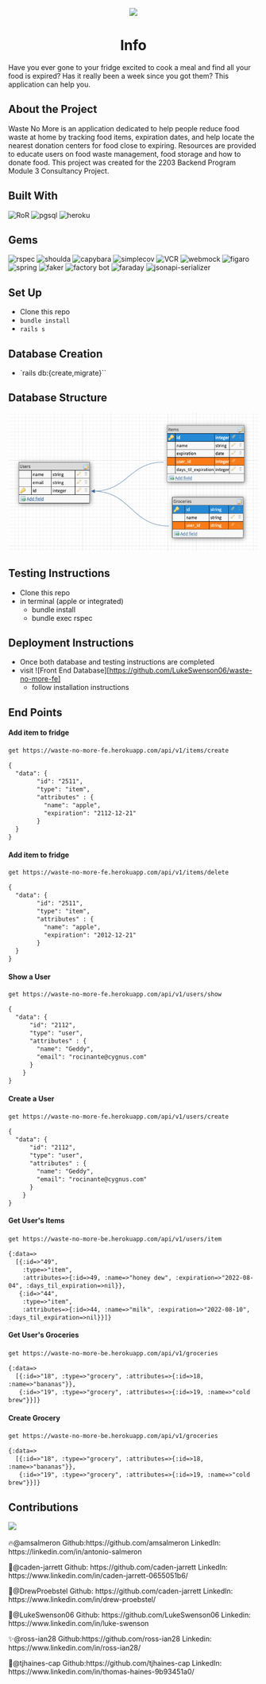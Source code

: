 <p align="center">
  <img src="https://i.imgur.com/rG1VD2K.png" />
</p>
<center><h1>Info</h1></center>
Have you ever gone to your fridge excited to cook a meal and find all your food is expired? Has it really been a week since you got them? This application can help you. 

## About the Project
 Waste No More is an application dedicated to help people reduce food waste at home by tracking food items, expiration dates, and help locate the nearest donation centers for food close to expiring. Resources are provided to educate users on food waste management, food storage and how to donate food. This project was created for the 2203 Backend Program Module 3 Consultancy Project.  

## Built With 
   ![RoR](https://img.shields.io/badge/Ruby_on_Rails-CC0000?style=for-the-badge&logo=ruby-on-rails&logoColor=white)
   ![pgsql](https://img.shields.io/badge/PostgreSQL-316192?style=for-the-badge&logo=postgresql&logoColor=white)
   ![heroku](https://img.shields.io/badge/Heroku-430098?style=for-the-badge&logo=heroku&logoColor=white)  

## Gems 
   ![rspec](https://img.shields.io/gem/v/rspec-rails?label=rspec&style=flat-square)
   ![shoulda](https://img.shields.io/gem/v/shoulda-matchers?label=shoulda-matchers&style=flat-square)
   ![capybara](https://img.shields.io/gem/v/capybara?label=capybara&style=flat-square)
   ![simplecov](https://img.shields.io/gem/v/simplecov?label=simplecov&style=flat-square)
   ![VCR](https://img.shields.io/gem/v/vcr?label=VCR&style=flat-square)
   ![webmock](https://img.shields.io/gem/v/webmock?label=webmock&style=flat-square)
   ![figaro](https://img.shields.io/gem/v/figaro?color=blue&label=figaro)
   ![spring](https://img.shields.io/gem/v/spring?color=blue&label=spring)
   ![faker](https://img.shields.io/gem/v/faker?color=blue&label=faker)
   ![factory bot](https://img.shields.io/gem/v/factory_bot_rails?color=blue&label=factory_bot_rails)
   ![faraday](https://img.shields.io/gem/v/faraday?color=blue&label=faraday)
   ![jsonapi-serializer](https://img.shields.io/gem/v/jsonapi-serializer?color=blue&label=jsonapi-serializer)

## Set Up
- Clone this repo
- `bundle install`
- `rails s`

## Database Creation
- `rails db:{create,migrate}``

## Database Structure

![Database](/images/Screen%20Shot%202022-08-04%20at%205.06.21%20PM.png)

## Testing Instructions

 - Clone this repo
 - in terminal (apple or integrated)    
    * bundle install
    * bundle exec rspec 

## Deployment Instructions

- Once both database and testing instructions are completed
- visit ![Front End Database][https://github.com/LukeSwenson06/waste-no-more-fe]
    - follow installation instructions

## End Points

#### Add item to fridge 

```
get https://waste-no-more-fe.herokuapp.com/api/v1/items/create
```

```
{
  "data": {
        "id": "2511",
        "type": "item",
        "attributes" : {
          "name": "apple",
          "expiration": "2112-12-21"
        }
  }
}
```

#### Add item to fridge 

```
get https://waste-no-more-fe.herokuapp.com/api/v1/items/delete
```

```
{
  "data": {
        "id": "2511",
        "type": "item",
        "attributes" : {
          "name": "apple",
          "expiration": "2012-12-21"
        }
  }
}
```

#### Show a User

```
get https://waste-no-more-fe.herokuapp.com/api/v1/users/show
```

```
{
  "data": {
      "id": "2112",
      "type": "user",
      "attributes" : {
        "name": "Geddy",
        "email": "rocinante@cygnus.com"
      }
    }
}
```

#### Create a User

```
get https://waste-no-more-fe.herokuapp.com/api/v1/users/create
```

```
{
  "data": {
      "id": "2112",
      "type": "user",
      "attributes" : {
        "name": "Geddy",
        "email": "rocinante@cygnus.com"
      }
    }
}
```

#### Get User's Items
``` get https://waste-no-more-be.herokuapp.com/api/v1/users/item ```

```
{:data=>
  [{:id=>"49",
    :type=>"item",
    :attributes=>{:id=>49, :name=>"honey dew", :expiration=>"2022-08-04", :days_til_expiration=>nil}},
   {:id=>"44",
    :type=>"item",
    :attributes=>{:id=>44, :name=>"milk", :expiration=>"2022-08-10", :days_til_expiration=>nil}}]}
```


#### Get User's Groceries
```get https://waste-no-more-be.herokuapp.com/api/v1/groceries```

```
{:data=>
  [{:id=>"18", :type=>"grocery", :attributes=>{:id=>18, :name=>"bananas"}},
   {:id=>"19", :type=>"grocery", :attributes=>{:id=>19, :name=>"cold brew"}}]}
```


#### Create Grocery
```get https://waste-no-more-be.herokuapp.com/api/v1/groceries```

```
{:data=>
  [{:id=>"18", :type=>"grocery", :attributes=>{:id=>18, :name=>"bananas"}},
   {:id=>"19", :type=>"grocery", :attributes=>{:id=>19, :name=>"cold brew"}}]}
```



## Contributions
<a href="https://github.com/LukeSwenson06/waste-no-more-fe/graphs/contributors">
  <img src="https://contrib.rocks/image?repo=LukeSwenson06/waste-no-more-fe" />
</a>
<p>🔥@amsalmeron Github:https://github.com/amsalmeron LinkedIn: https://linkedin.com/in/antonio-salmeron  </p>
<p>🚀@caden-jarrett Github: https://github.com/caden-jarrett LinkedIn: https://www.linkedin.com/in/caden-jarrett-0655051b6/</p>
<p>🏅@DrewProebstel Github: https://github.com/caden-jarrett LinkedIn: https://www.linkedin.com/in/drew-proebstel/ </p>
<p>🎊@LukeSwenson06 Github: https://github.com/LukeSwenson06 Linkedin: https://www.linkedin.com/in/luke-swenson </p>
<p>✨@ross-ian28 Github:https://github.com/ross-ian28 Linkedin: https://www.linkedin.com/in/ross-ian28/ </p>
<p>🎉@tjhaines-cap Github:https://github.com/tjhaines-cap LinkedIn: https://www.linkedin.com/in/thomas-haines-9b93451a0/ </p>


